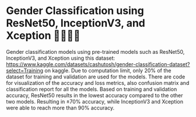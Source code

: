 # Gender Classification using ResNet50, InceptionV3, and Xception 👨‍🦱👩‍🦱

Gender classification models using pre-trained models such as ResNet50, InceptionV3, and Xception using this dataset: https://www.kaggle.com/datasets/cashutosh/gender-classification-dataset?select=Training on kaggle. Due to computation limit, only 20% of the dataset for training and validation are used for the models. There are code for visualization of the accuracy and loss metrics, also confusion matrix and classification report for all the models. Based on training and validation accuracy, ResNet50 results in the lowest accuracy compared to the other two models. Resulting in ±70% accuracy, while InceptionV3 and Xception were able to reach more than 90% accuracy. 
